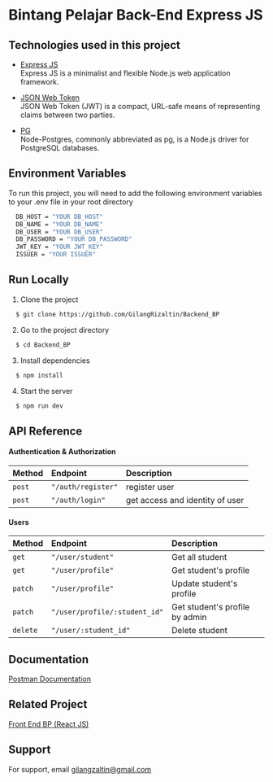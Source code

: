 # Bintang Pelajar Back-End Express JS

## Technologies used in this project

- [Express JS](https://pkg.go.dev/github.com/gin-gonic/gin#section-readme) \
  Express JS is a minimalist and flexible Node.js web application framework.

- [JSON Web Token](https://jwt.io/introduction) \
  JSON Web Token (JWT) is a compact, URL-safe means of representing claims between two parties.

- [PG](https://github.com/brianc/node-postgres) \
  Node-Postgres, commonly abbreviated as pg, is a Node.js driver for PostgreSQL databases.

## Environment Variables

To run this project, you will need to add the following environment variables to your .env file in your root directory

```bash
  DB_HOST = "YOUR DB_HOST"
  DB_NAME = "YOUR DB_NAME"
  DB_USER = "YOUR DB_USER"
  DB_PASSWORD = "YOUR DB_PASSWORD"
  JWT_KEY = "YOUR JWT_KEY"
  ISSUER = "YOUR ISSUER"
```

## Run Locally

1. Clone the project

```bash
  $ git clone https://github.com/GilangRizaltin/Backend_BP
```

2. Go to the project directory

```bash
  $ cd Backend_BP
```

3. Install dependencies

```bash
  $ npm install
```

4. Start the server

```bash
  $ npm run dev
```

## API Reference

#### Authentication & Authorization

| Method | Endpoint           | Description                     |
| :----- | :----------------- | :------------------------------ |
| `post` | `"/auth/register"` | register user                   |
| `post` | `"/auth/login"`    | get access and identity of user |

#### Users

| Method   | Endpoint                      | Description                    |
| :------- | :---------------------------- | :----------------------------- |
| `get`    | `"/user/student"`             | Get all student                |
| `get`    | `"/user/profile"`             | Get student's profile          |
| `patch`  | `"/user/profile"`             | Update student's profile       |
| `patch`  | `"/user/profile/:student_id"` | Get student's profile by admin |
| `delete` | `"/user/:student_id"`         | Delete student                 |

## Documentation

[Postman Documentation](https://web.postman.co/documentation/29696636-10b95d2f-b728-4543-bc94-46df547fcc2a/publish?workspaceId=719b1b64-d4cc-4113-8b36-906934388569)

## Related Project

[Front End BP (React JS)](https://github.com/GilangRizaltin/Frontend_BP)

## Support

For support, email gilangzaltin@gmail.com

